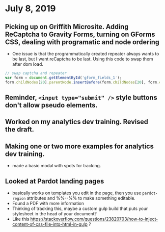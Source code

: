 # July 8, 2019


## Picking up on Griffith Microsite. Adding ReCaptcha to Gravity Forms, turning on GForms CSS, dealing with programatic and node ordering
- One issue is that the programmatically created repeater always wants to be last, but I want reCaptcha to be last. Using this code to swap them after dom load.

```js
// swap captcha and repeater
var form = document.getElementById('gform_fields_1');
form.childNodes[20].parentNode.insertBefore(form.childNodes[20], form.childNodes[19]);
```

## Reminder, `<input type="submit" />` style buttons don't allow pseudo elements. 

## Worked on my analytics dev training. Revised the draft.

## Making one or two more examples for analytics dev training.
- made a basic modal with spots for tracking.

## Looked at Pardot landing pages
- basically works on templates you edit in the page, then you use `pardot-region` attributes and %%--%% to make something editable.
- Found a PDF with more information
- Thinking of tracking this, maybe a custom gulp build that puts your stylesheet in the head of your document?
- Like this https://stackoverflow.com/questions/23820703/how-to-inject-content-of-css-file-into-html-in-gulp ?